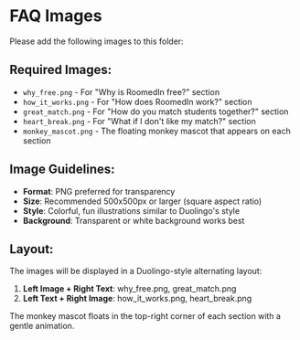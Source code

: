 # FAQ Images

Please add the following images to this folder:

## Required Images:
- `why_free.png` - For "Why is RoomedIn free?" section
- `how_it_works.png` - For "How does RoomedIn work?" section  
- `great_match.png` - For "How do you match students together?" section
- `heart_break.png` - For "What if I don't like my match?" section
- `monkey_mascot.png` - The floating monkey mascot that appears on each section

## Image Guidelines:
- **Format**: PNG preferred for transparency
- **Size**: Recommended 500x500px or larger (square aspect ratio)
- **Style**: Colorful, fun illustrations similar to Duolingo's style
- **Background**: Transparent or white background works best

## Layout:
The images will be displayed in a Duolingo-style alternating layout:
1. **Left Image + Right Text**: why_free.png, great_match.png
2. **Left Text + Right Image**: how_it_works.png, heart_break.png

The monkey mascot floats in the top-right corner of each section with a gentle animation.
